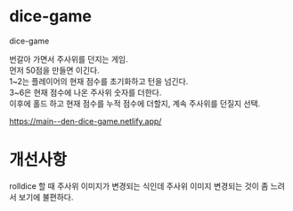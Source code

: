 # dice-game
dice-game

번갈아 가면서 주사위를 던지는 게임.
<br/> 
먼저 50점을 만들면 이긴다.
<br/> 
1~2는 플레이어의 현재 점수를 초기화하고 턴을 넘긴다.
<br/> 
3~6은 현재 점수에 나온 주사위 숫자를 더한다.
<br/> 
이후에 홀드 하고 현재 점수를 누적 점수에 더할지, 계속 주사위를 던질지 선택.



https://main--den-dice-game.netlify.app/


# 개선사항
rolldice 할 때 주사위 이미지가 변경되는 식인데 주사위 이미지 변경되는 것이 좀 느려서 보기에 불편하다.
